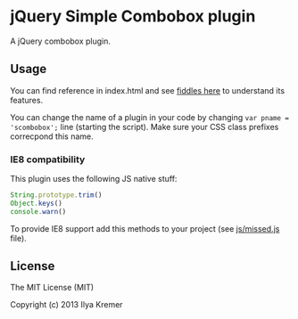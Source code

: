 jQuery Simple Combobox plugin
=============================

A jQuery combobox plugin.

Usage
-----

You can find reference in index.html and see [fiddles here](http://jsfiddle.net/user/ivkremer/fiddles/ "JSFiddle") to understand its features.

You can change the name of a plugin in your code by changing ```var pname = 'scombobox';``` line (starting the script). Make sure your CSS class prefixes correcpond this name.

### IE8 compatibility ###

This plugin uses the following JS native stuff:

```JavaScript
String.prototype.trim()
Object.keys()
console.warn()
```

To provide IE8 support add this methods to your project (see [js/missed.js](https://github.com/ivkremer/jquery-simple-combobox/blob/master/js/missed.js) file).

License
-------

The MIT License (MIT)

Copyright (c) 2013 Ilya Kremer
